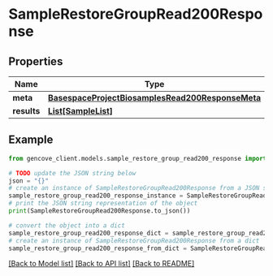 # SampleRestoreGroupRead200Response


## Properties

Name | Type | Description | Notes
------------ | ------------- | ------------- | -------------
**meta** | [**BasespaceProjectBiosamplesRead200ResponseMeta**](BasespaceProjectBiosamplesRead200ResponseMeta.md) |  | [optional]
**results** | [**List[SampleList]**](SampleList.md) |  |

## Example

```python
from gencove_client.models.sample_restore_group_read200_response import SampleRestoreGroupRead200Response

# TODO update the JSON string below
json = "{}"
# create an instance of SampleRestoreGroupRead200Response from a JSON string
sample_restore_group_read200_response_instance = SampleRestoreGroupRead200Response.from_json(json)
# print the JSON string representation of the object
print(SampleRestoreGroupRead200Response.to_json())

# convert the object into a dict
sample_restore_group_read200_response_dict = sample_restore_group_read200_response_instance.to_dict()
# create an instance of SampleRestoreGroupRead200Response from a dict
sample_restore_group_read200_response_from_dict = SampleRestoreGroupRead200Response.from_dict(sample_restore_group_read200_response_dict)
```
[[Back to Model list]](../README.md#documentation-for-models) [[Back to API list]](../README.md#documentation-for-api-endpoints) [[Back to README]](../README.md)
